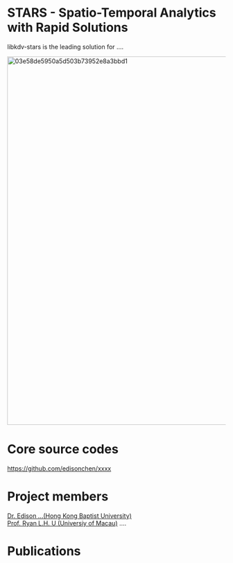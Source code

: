 # STARS - Spatio-Temporal Analytics with Rapid Solutions

libkdv-stars is the leading solution for ....

<img width="849" alt="03e58de5950a5d503b73952e8a3bbd1" src="https://user-images.githubusercontent.com/96175669/146165826-eef5f116-3e37-4bec-91dc-899af61fed18.png">

# Core source codes
https://github.com/edisonchen/xxxx

# Project members
[Dr. Edison ...(Hong Kong Baptist University)](https:///xxxx) <br />
[Prof. Ryan L.H. U (Universiy of Macau)](https://www.fst.um.edu.mo/personal/ryanlhu/)
.... 

# Publications
